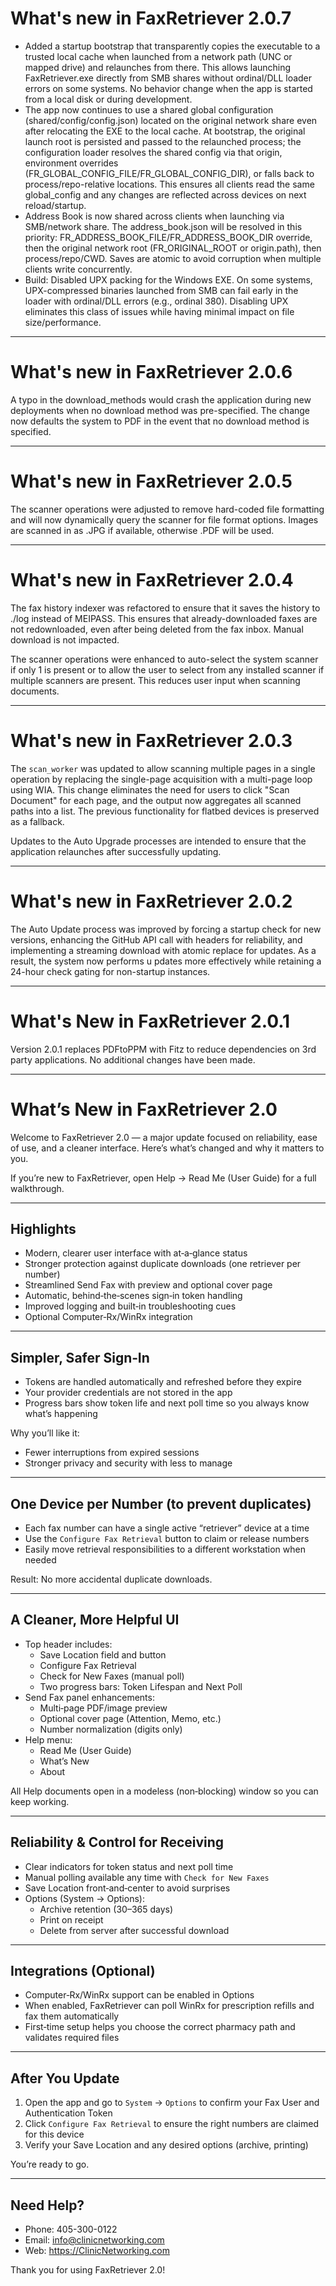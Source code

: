 # What's new in FaxRetriever 2.0.7

- Added a startup bootstrap that transparently copies the executable to a trusted local cache when launched from a network path (UNC or mapped drive) and relaunches from there. This allows launching FaxRetriever.exe directly from SMB shares without ordinal/DLL loader errors on some systems. No behavior change when the app is started from a local disk or during development.
- The app now continues to use a shared global configuration (shared/config/config.json) located on the original network share even after relocating the EXE to the local cache. At bootstrap, the original launch root is persisted and passed to the relaunched process; the configuration loader resolves the shared config via that origin, environment overrides (FR_GLOBAL_CONFIG_FILE/FR_GLOBAL_CONFIG_DIR), or falls back to process/repo-relative locations. This ensures all clients read the same global_config and any changes are reflected across devices on next reload/startup.
- Address Book is now shared across clients when launching via SMB/network share. The address_book.json will be resolved in this priority: FR_ADDRESS_BOOK_FILE/FR_ADDRESS_BOOK_DIR override, then the original network root (FR_ORIGINAL_ROOT or origin.path), then process/repo/CWD. Saves are atomic to avoid corruption when multiple clients write concurrently.
- Build: Disabled UPX packing for the Windows EXE. On some systems, UPX-compressed binaries launched from SMB can fail early in the loader with ordinal/DLL errors (e.g., ordinal 380). Disabling UPX eliminates this class of issues while having minimal impact on file size/performance.

---

# What's new in FaxRetriever 2.0.6

A typo in the download_methods would crash the application during new deployments when no download method was pre-specified. 
The change now defaults the system to PDF in the event that no download method is specified.

---

# What's new in FaxRetriever 2.0.5

The scanner operations were adjusted to remove hard-coded file formatting and will now dynamically query the scanner for 
file format options. Images are scanned in as .JPG if available, otherwise .PDF will be used.

---

# What's new in FaxRetriever 2.0.4

The fax history indexer was refactored to ensure that it saves the history to ./log instead of MEIPASS. This ensures that 
already-downloaded faxes are not redownloaded, even after being deleted from the fax inbox. Manual download is not impacted.

The scanner operations were enhanced to auto-select the system scanner if only 1 is present or to allow the user to select 
from any installed scanner if multiple scanners are present. This reduces user input when scanning documents. 

---

# What's new in FaxRetriever 2.0.3
The `scan_worker` was updated to allow scanning multiple pages in a single operation by replacing the single-page acquisition
with a multi-page loop using WIA. This change eliminates the need for users to click "Scan Document" for each page, and the 
output now aggregates all scanned paths into a list. The previous functionality for flatbed devices is preserved as a fallback.

Updates to the Auto Upgrade processes are intended to ensure that the application relaunches after successfully updating.

---

# What's new in FaxRetriever 2.0.2
The Auto Update process was improved by forcing a startup check for new versions, enhancing the GitHub API call with headers 
for reliability, and implementing a streaming download with atomic replace for updates. As a result, the system now performs u
pdates more effectively while retaining a 24-hour check gating for non-startup instances.

---

# What's New in FaxRetriever 2.0.1
Version 2.0.1 replaces PDFtoPPM with Fitz to reduce dependencies on 3rd party applications.
No additional changes have been made.

---

# What’s New in FaxRetriever 2.0

Welcome to FaxRetriever 2.0 — a major update focused on reliability, ease of use, and a cleaner interface. Here’s what’s changed and why it matters to you.

If you’re new to FaxRetriever, open Help → Read Me (User Guide) for a full walkthrough.

---

## Highlights
- Modern, clearer user interface with at‑a‑glance status
- Stronger protection against duplicate downloads (one retriever per number)
- Streamlined Send Fax with preview and optional cover page
- Automatic, behind‑the‑scenes sign‑in token handling
- Improved logging and built‑in troubleshooting cues
- Optional Computer‑Rx/WinRx integration

---

## Simpler, Safer Sign‑In
- Tokens are handled automatically and refreshed before they expire
- Your provider credentials are not stored in the app
- Progress bars show token life and next poll time so you always know what’s happening

Why you’ll like it:
- Fewer interruptions from expired sessions
- Stronger privacy and security with less to manage

---

## One Device per Number (to prevent duplicates)
- Each fax number can have a single active “retriever” device at a time
- Use the `Configure Fax Retrieval` button to claim or release numbers
- Easily move retrieval responsibilities to a different workstation when needed

Result: No more accidental duplicate downloads.

---

## A Cleaner, More Helpful UI
- Top header includes:
  - Save Location field and button
  - Configure Fax Retrieval
  - Check for New Faxes (manual poll)
  - Two progress bars: Token Lifespan and Next Poll
- Send Fax panel enhancements:
  - Multi‑page PDF/image preview
  - Optional cover page (Attention, Memo, etc.)
  - Number normalization (digits only)
- Help menu:
  - Read Me (User Guide)
  - What’s New
  - About

All Help documents open in a modeless (non‑blocking) window so you can keep working.

---

## Reliability & Control for Receiving
- Clear indicators for token status and next poll time
- Manual polling available any time with `Check for New Faxes`
- Save Location front‑and‑center to avoid surprises
- Options (System → Options):
  - Archive retention (30–365 days)
  - Print on receipt
  - Delete from server after successful download

---

## Integrations (Optional)
- Computer‑Rx/WinRx support can be enabled in Options
- When enabled, FaxRetriever can poll WinRx for prescription refills and fax them automatically
- First‑time setup helps you choose the correct pharmacy path and validates required files

---

## After You Update
1) Open the app and go to `System` → `Options` to confirm your Fax User and Authentication Token
2) Click `Configure Fax Retrieval` to ensure the right numbers are claimed for this device
3) Verify your Save Location and any desired options (archive, printing)

You’re ready to go.

---

## Need Help?
- Phone: 405-300-0122
- Email: info@clinicnetworking.com
- Web: https://ClinicNetworking.com

Thank you for using FaxRetriever 2.0!